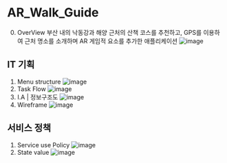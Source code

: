 # AR_Walk_Guide

0. OverView
   부산 내의 낙동강과 해양 근처의 산책 코스를 추천하고, GPS를 이용하여 근처 명소를 소개하며 AR 게임적 요소를 추가한 애플리케이션
 ![image](https://github.com/user-attachments/assets/56920bb6-b2c5-4219-bc75-0148520ebb48)


## IT 기획
01. Menu structure
   ![image](https://github.com/user-attachments/assets/64e7881e-68ad-4404-b2df-8b12ffc9a7cf)
02. Task Flow
   ![image](https://github.com/user-attachments/assets/56911089-a099-4b47-a486-c6d7cb5748d3)
03. I.A | 정보구조도
   ![image](https://github.com/user-attachments/assets/090239ea-21be-420e-8b67-4135e5f20d45)
04. Wireframe
  ![image](https://github.com/user-attachments/assets/31e76fb8-5d22-41a2-b8b2-fecb8daaef99)

## 서비스 정책
01. Service use Policy
![image](https://github.com/user-attachments/assets/36d3d223-a851-4531-b70a-602765808c6d)
02. State value
   ![image](https://github.com/user-attachments/assets/ed8f1aef-ec81-416c-b9c5-25c733059b5c)
